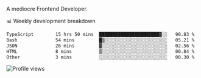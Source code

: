 A mediocre Frontend Developer.

📊 Weekly development breakdown
<!--START_SECTION:waka-->

```txt
TypeScript        15 hrs 50 mins  ██████████████████████▓░░   90.83 %
Bash              54 mins         █▒░░░░░░░░░░░░░░░░░░░░░░░   05.21 %
JSON              26 mins         ▓░░░░░░░░░░░░░░░░░░░░░░░░   02.56 %
HTML              8 mins          ▒░░░░░░░░░░░░░░░░░░░░░░░░   00.84 %
Other             3 mins          ░░░░░░░░░░░░░░░░░░░░░░░░░   00.30 %
```

<!--END_SECTION:waka-->

<img src="https://gpvc.arturio.dev/iqbalfasri" alt="Profile views"/>
